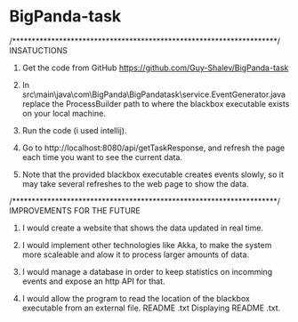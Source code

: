 # BigPanda-task


/********************************************************************/
			INSATUCTIONS

1. Get the code from GitHub https://github.com/Guy-Shalev/BigPanda-task 

2. In src\main\java\com\BigPanda\BigPandatask\service.EventGenerator.java replace the ProcessBuilder path to where the blackbox executable exists on your local machine.

3. Run the code (i used intellij).

4. Go to http://localhost:8080/api/getTaskResponse, and refresh the page each time you want to see the current data.

5. Note that the provided blackbox executable creates events slowly, so it may take several refreshes to the web page to show the data.

/********************************************************************/
		IMPROVEMENTS FOR THE FUTURE

1. I would create a website that shows the data updated in real time.

2. I would implement other technologies like Akka, to make the system more scaleable and alow it to process larger amounts of data.

3. I would manage a database in order to keep statistics on incomming events and expose an http API for that.

4. I would allow the program to read the location of the blackbox executable from an external file.
README .txt
Displaying README .txt.
